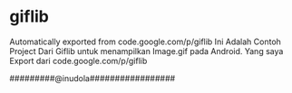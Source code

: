 # giflib
Automatically exported from code.google.com/p/giflib
Ini Adalah Contoh Project Dari Giflib untuk menampilkan 
Image.gif pada Android. Yang saya Export dari code.google.com/p/giflib

#########@inudola#################
